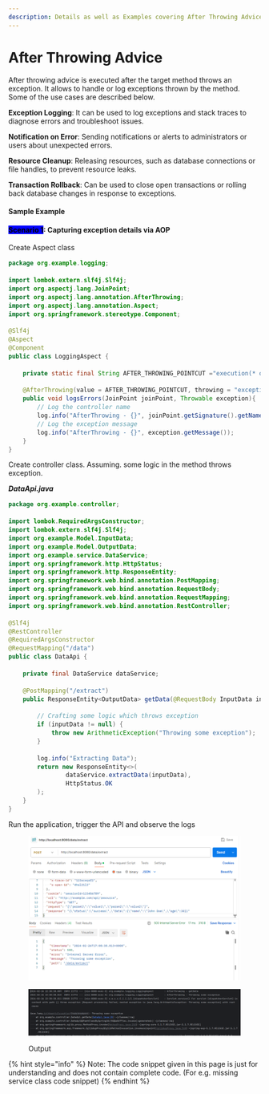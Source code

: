 ```yaml
---
description: Details as well as Examples covering After Throwing Advice.
---
```


# After Throwing Advice

After throwing advice is executed after the target method throws an exception. It allows to handle or log exceptions thrown by the method. Some of the use cases are described below.

**Exception Logging**: It can be used to log exceptions and stack traces to diagnose errors and troubleshoot issues.

**Notification on Error**: Sending notifications or alerts to administrators or users about unexpected errors.

**Resource Cleanup**: Releasing resources, such as database connections or file handles, to prevent resource leaks.

**Transaction Rollback**: Can be used to close open transactions or rolling back database changes in response to exceptions.

#### Sample Example

#### <mark style="background-color:blue;">Scenario 1</mark>: Capturing exception details via AOP

Create Aspect class

```java
package org.example.logging;

import lombok.extern.slf4j.Slf4j;
import org.aspectj.lang.JoinPoint;
import org.aspectj.lang.annotation.AfterThrowing;
import org.aspectj.lang.annotation.Aspect;
import org.springframework.stereotype.Component;

@Slf4j
@Aspect
@Component
public class LoggingAspect {

    private static final String AFTER_THROWING_POINTCUT ="execution(* org.example.controller.*.*(..))";

    @AfterThrowing(value = AFTER_THROWING_POINTCUT, throwing = "exception")
    public void logsErrors(JoinPoint joinPoint, Throwable exception){
        // Log the controller name
        log.info("AfterThrowing - {}", joinPoint.getSignature().getName());
        // Log the exception message
        log.info("AfterThrowing - {}", exception.getMessage());
    }
}
```

Create controller class. Assuming. some logic in the method throws exception.

_**DataApi.java**_

```java
package org.example.controller;

import lombok.RequiredArgsConstructor;
import lombok.extern.slf4j.Slf4j;
import org.example.Model.InputData;
import org.example.Model.OutputData;
import org.example.service.DataService;
import org.springframework.http.HttpStatus;
import org.springframework.http.ResponseEntity;
import org.springframework.web.bind.annotation.PostMapping;
import org.springframework.web.bind.annotation.RequestBody;
import org.springframework.web.bind.annotation.RequestMapping;
import org.springframework.web.bind.annotation.RestController;

@Slf4j
@RestController
@RequiredArgsConstructor
@RequestMapping("/data")
public class DataApi {

    private final DataService dataService;

    @PostMapping("/extract")
    public ResponseEntity<OutputData> getData(@RequestBody InputData inputData) {

        // Crafting some logic which throws exception
        if (inputData != null) {
            throw new ArithmeticException("Throwing some exception");
        }

        log.info("Extracting Data");
        return new ResponseEntity<>(
                dataService.extractData(inputData),
                HttpStatus.OK
        );
    }
}
```

Run the application, trigger the API and observe the logs

<figure><img src="../../../.gitbook/assets/image (230).png" alt="" width="563"><figcaption></figcaption></figure>

<figure><img src="../../../.gitbook/assets/image (231).png" alt=""><figcaption><p>Output</p></figcaption></figure>

{% hint style="info" %}
Note: The code snippet given in this page is just for understanding and does not contain complete code. (For e.g. missing service class code snippet)
{% endhint %}
